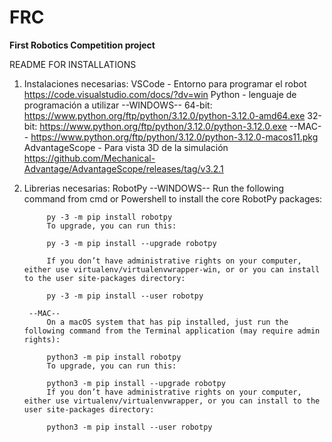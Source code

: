 # FRC
**First Robotics Competition project**

README FOR INSTALLATIONS

1. Instalaciones necesarias:
    VSCode - Entorno para programar el robot
        https://code.visualstudio.com/docs/?dv=win
    Python - lenguaje de programación a utilizar
        --WINDOWS--
            64-bit: https://www.python.org/ftp/python/3.12.0/python-3.12.0-amd64.exe
            32-bit: https://www.python.org/ftp/python/3.12.0/python-3.12.0.exe
        --MAC--
            https://www.python.org/ftp/python/3.12.0/python-3.12.0-macos11.pkg
    AdvantageScope - Para vista 3D de la simulación
        https://github.com/Mechanical-Advantage/AdvantageScope/releases/tag/v3.2.1

2. Librerias necesarias:
    RobotPy
        --WINDOWS--
            Run the following command from cmd or Powershell to install the core RobotPy packages:

            py -3 -m pip install robotpy
            To upgrade, you can run this:

            py -3 -m pip install --upgrade robotpy

            If you don’t have administrative rights on your computer, either use virtualenv/virtualenvwrapper-win, or or you can install to the user site-packages directory:

            py -3 -m pip install --user robotpy
        
        --MAC--
            On a macOS system that has pip installed, just run the following command from the Terminal application (may require admin rights):

            python3 -m pip install robotpy
            To upgrade, you can run this:

            python3 -m pip install --upgrade robotpy
            If you don’t have administrative rights on your computer, either use virtualenv/virtualenvwrapper, or you can install to the user site-packages directory:

            python3 -m pip install --user robotpy
    
    

